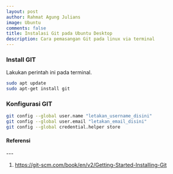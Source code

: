```yaml
---
layout: post
author: Rahmat Agung Julians
image: Ubuntu
comments: false
title: Instalasi Git pada Ubuntu Desktop
description: Cara pemasangan Git pada linux via terminal
---
```


### Install GIT 
Lakukan perintah ini pada terminal.
```bash
sudo apt update
sudo apt-get install git
```

### Konfigurasi GIT
```bash
git config --global user.name "letakan_username_disini"
git config --global user.email "letakan_email_disini"
git config --global credential.helper store
```

<h4><b>Referensi</b></h4> 
--- 
<ol class="referensi">
    <li>
        <a href="https://git-scm.com/book/en/v2/Getting-Started-Installing-Git">https://git-scm.com/book/en/v2/Getting-Started-Installing-Git</a>
    </li>
</ol>